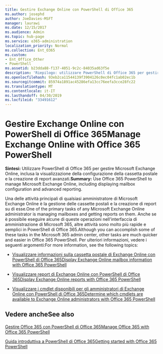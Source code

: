 ```yaml
---
title: Gestire Exchange Online con PowerShell di Office 365
ms.author: josephd
author: JoeDavies-MSFT
manager: laurawi
ms.date: 12/15/2017
ms.audience: Admin
ms.topic: hub-page
ms.service: o365-administration
localization_priority: Normal
ms.collection: Ent_O365
ms.custom:
- Ent_Office_Other
- PowerShell
ms.assetid: b23dda88-f137-4051-9c2c-84035ad63f5e
description: 'Riepilogo: utilizzare PowerShell di Office 365 per gestire Microsoft Exchange Online, inclusa la visualizzazione della configurazione della cassetta postale e la creazione di report avanzati.'
ms.openlocfilehash: 93eb2ca11544139f3904126c0ec04fc1ab02ec1b
ms.sourcegitcommit: 85974a1891ac45286efa13cc76eefa3cce28fc22
ms.translationtype: MT
ms.contentlocale: it-IT
ms.lasthandoff: 04/30/2019
ms.locfileid: "33491612"
---
```

# <a name="manage-exchange-online-with-office-365-powershell"></a><span data-ttu-id="a6f31-103">Gestire Exchange Online con PowerShell di Office 365</span><span class="sxs-lookup"><span data-stu-id="a6f31-103">Manage Exchange Online with Office 365 PowerShell</span></span>

 <span data-ttu-id="a6f31-104">**Sintesi:** Utilizzare PowerShell di Office 365 per gestire Microsoft Exchange Online, inclusa la visualizzazione della configurazione della cassetta postale e la creazione di report avanzati.</span><span class="sxs-lookup"><span data-stu-id="a6f31-104">**Summary:** Use Office 365 PowerShell to manage Microsoft Exchange Online, including displaying mailbox configuration and advanced reporting.</span></span>
  
<span data-ttu-id="a6f31-105">Una delle attività principali di qualsiasi amministratore di Microsoft Exchange Online è la gestione delle cassette postali e la creazione di report su di esse.</span><span class="sxs-lookup"><span data-stu-id="a6f31-105">One of the primary tasks of any Microsoft Exchange Online administrator is managing mailboxes and getting reports on them.</span></span> <span data-ttu-id="a6f31-106">Anche se è possibile eseguire alcune di queste operazioni nell'interfaccia di amministrazione di Microsoft 365, altre attività sono molto più rapide e semplici in PowerShell di Office 365.</span><span class="sxs-lookup"><span data-stu-id="a6f31-106">Although you can accomplish some of these tasks in the Microsoft 365 admin center, other tasks are much quicker and easier in Office 365 PowerShell.</span></span> <span data-ttu-id="a6f31-107">Per ulteriori informazioni, vedere i seguenti argomenti:</span><span class="sxs-lookup"><span data-stu-id="a6f31-107">For more information, see the following topics:</span></span>
  
- [<span data-ttu-id="a6f31-108">Visualizzare informazioni sulla cassetta postale di Exchange Online con PowerShell di Office 365</span><span class="sxs-lookup"><span data-stu-id="a6f31-108">Display Exchange Online mailbox information with Office 365 PowerShell</span></span>](https://technet.microsoft.com/en-us/library/mt771881%28v=exchg.160%29.aspx)
    
- [<span data-ttu-id="a6f31-109">Visualizzare report di Exchange Online con PowerShell di Office 365</span><span class="sxs-lookup"><span data-stu-id="a6f31-109">Display Exchange Online reports with Office 365 PowerShell</span></span>](https://technet.microsoft.com/en-us/library/mt771882%28v=exchg.160%29.aspx)
    
- [<span data-ttu-id="a6f31-110">Visualizzare i cmdlet disponibili per gli amministratori di Exchange Online con PowerShell di Office 365</span><span class="sxs-lookup"><span data-stu-id="a6f31-110">Determine which cmdlets are available to Exchange Online administrators with Office 365 PowerShell</span></span>](https://technet.microsoft.com/en-us/library/mt771883%28v=exchg.160%29.aspx)
    
## <a name="see-also"></a><span data-ttu-id="a6f31-111">Vedere anche</span><span class="sxs-lookup"><span data-stu-id="a6f31-111">See also</span></span>

#### 

[<span data-ttu-id="a6f31-112">Gestire Office 365 con PowerShell di Office 365</span><span class="sxs-lookup"><span data-stu-id="a6f31-112">Manage Office 365 with Office 365 PowerShell</span></span>](manage-office-365-with-office-365-powershell.md)
  
[<span data-ttu-id="a6f31-113">Guida introduttiva a PowerShell di Office 365</span><span class="sxs-lookup"><span data-stu-id="a6f31-113">Getting started with Office 365 PowerShell</span></span>](getting-started-with-office-365-powershell.md)

